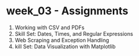 # week_03 - Assignments
  1. Working with CSV and PDFs 
  2. Skill Set: Dates, Times, and Regular Expressions 
  3. Web Scraping and Exception Handling 
  4. kill Set: Data Visualization with Matplotlib
